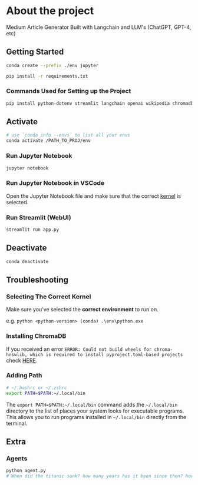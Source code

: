 # About the project

Medium Article Generator Built with Langchain and LLM's (ChatGPT, GPT-4, etc)

## Getting Started

```bash
conda create --prefix ./env jupyter
```

```bash
pip install -r requirements.txt
```

### Commands Used for Setting up the Project

```bash
pip install python-dotenv streamlit langchain openai wikipedia chromadb tiktoken pipreqs
```

## Activate

```bash
# use `conda info --envs` to list all your envs
conda activate /PATH_TO_PROJ/env
```

### Run Jupyter Notebook

```bash
jupyter notebook
```

### Run Jupyter Notebook in VSCode

Open the Jupyter Notebook file and make sure that the correct [kernel](#selecting-the-correct-kernel) is selected.

### Run Streamlit (WebUI)

```bash
streamlit run app.py
```

## Deactivate

```bash
conda deactivate
```

## Troubleshooting

### Selecting The Correct Kernel

Make sure you've selected the **correct environment** to run on.

e.g. `python <python-version> (conda) .\env\python.exe`

### Installing ChromaDB

If you received an error `ERROR: Could not build wheels for chroma-hnswlib, which is required to install pyproject.toml-based projects` check [HERE](https://github.com/chroma-core/chroma/issues/189#issuecomment-1454418844).

### Adding Path

```sh
# ~/.bashrc or ~/.zshrc
export PATH=$PATH:~/.local/bin
```

The `export PATH=$PATH:~/.local/bin` command adds the `~/.local/bin` directory to the list of places your system looks for executable programs. This allows you to run programs installed in `~/.local/bin` directly from the terminal.

## Extra

### Agents

```bash
python agent.py
# When did the titanic sank? how many years has it been since then? how many people who survived? multiply these two values together.
```
